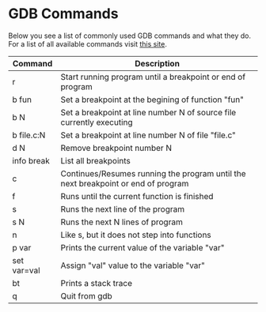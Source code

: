 # GDB Commands
Below you see a list of commonly used GDB commands and what they do. For a list of all available commands visit [this site](http://www.gdbtutorial.com/gdb_commands). 

| Command    | Description       |
| -----      | -----             |
| r          | Start running program until a breakpoint or end of program                   |
| b  fun     | Set a breakpoint at the begining of function "fun"                           |
| b N        | Set a breakpoint at line number N of source file currently executing         |
| b file.c:N | Set a breakpoint at line number N of file "file.c"                           |
| d N        | Remove breakpoint number N                                                   |
| info break | List all breakpoints                                                         |
| c          | Continues/Resumes running the program until the next breakpoint or end of program                                                                                     |
| f          | Runs until the current function is finished                                  |
| s          | Runs the next line of the program                                            |
| s N        | Runs the next N lines of program                                             |
| n          | Like s, but it does not step into functions                                  |
| p var      | 	Prints the current value of the variable "var"                              |
| set var=val| Assign "val" value to the variable "var"                                     |
| bt         | Prints a stack trace                                                         |
| q          | Quit from gdb                                                                |